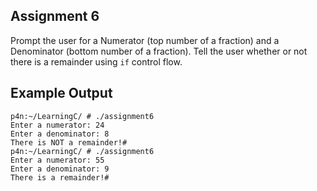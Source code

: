 ## Assignment 6
Prompt the user for a Numerator (top number of a fraction) and a Denominator (bottom number of a fraction). Tell the user whether or not there is a remainder using `if` control flow.

## Example Output
```terminal_session
p4n:~/LearningC/ # ./assignment6                                                                             
Enter a numerator: 24
Enter a denominator: 8
There is NOT a remainder!#
p4n:~/LearningC/ # ./assignment6                                                                             
Enter a numerator: 55
Enter a denominator: 9
There is a remainder!# 
```




